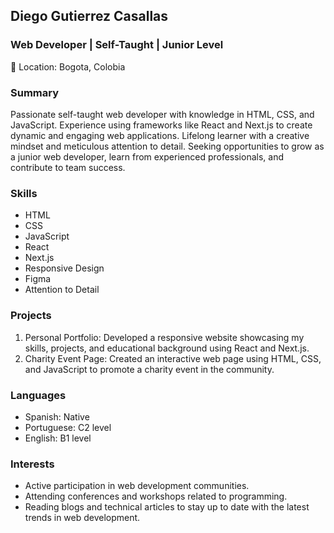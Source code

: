 ## Diego Gutierrez Casallas

### Web Developer | Self-Taught | Junior Level
📍 Location: Bogota, Colobia


### Summary

Passionate self-taught web developer with knowledge in HTML, CSS, and JavaScript. Experience using frameworks like React and Next.js to create dynamic and engaging web applications. Lifelong learner with a creative mindset and meticulous attention to detail. Seeking opportunities to grow as a junior web developer, learn from experienced professionals, and contribute to team success.


### Skills

- HTML
- CSS
- JavaScript
- React
- Next.js
- Responsive Design
- Figma
- Attention to Detail

### Projects

1. Personal Portfolio: Developed a responsive website showcasing my skills, projects, and educational background using React and Next.js.
2. Charity Event Page: Created an interactive web page using HTML, CSS, and JavaScript to promote a charity event in the community.


### Languages

- Spanish: Native
- Portuguese: C2 level
- English: B1 level



### Interests

- Active participation in web development communities.
- Attending conferences and workshops related to programming.
- Reading blogs and technical articles to stay up to date with the latest trends in web development.



